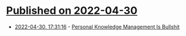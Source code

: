 # [Published on 2022-04-30](index.md)

* [2022-04-30, 17:31:16](https://news.ycombinator.com/item?id=31217608) - [Personal Knowledge Management Is Bullshit](https://www.otherlife.co/pkm/)

